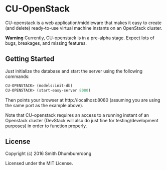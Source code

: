 # CU-OpenStack

CU-openstack is a web application/middleware that makes it easy to
create (and delete) ready-to-use virtual machine instants on an
OpenStack cluster.

**Warning** Currently, CU-openstack is in a pre-alpha stage. Expect lots
of bugs, breakages, and missing features.

## Getting Started

Just initialize the database and start the server using the following commands:

````lisp
CU-OPENSTACK> (models:init-db)
CU-OPENSTACK> (start-easy-server 8080)
````

Then points your browser at http://localhost:8080 (assuming you are
using the same port as the example above).

Note that CU-openstack requires an access to a running instant of an
Openstack cluster (DevStack will also do just fine for
testing/development purposes) in order to function properly.

## License

Copyright (c) 2016 Smith Dhumbumroong

Licensed under the MIT License.
